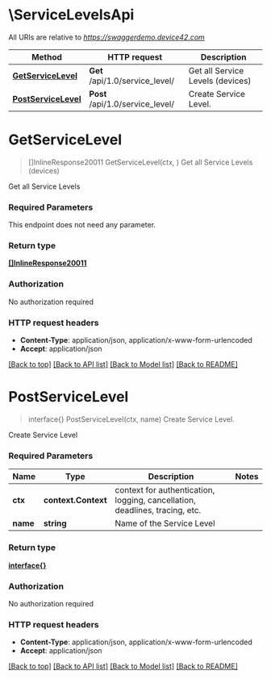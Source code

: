 # \ServiceLevelsApi

All URIs are relative to *https://swaggerdemo.device42.com*

Method | HTTP request | Description
------------- | ------------- | -------------
[**GetServiceLevel**](ServiceLevelsApi.md#GetServiceLevel) | **Get** /api/1.0/service_level/ | Get all Service Levels (devices)
[**PostServiceLevel**](ServiceLevelsApi.md#PostServiceLevel) | **Post** /api/1.0/service_level/ | Create Service Level.


# **GetServiceLevel**
> []InlineResponse20011 GetServiceLevel(ctx, )
Get all Service Levels (devices)

Get all Service Levels

### Required Parameters
This endpoint does not need any parameter.

### Return type

[**[]InlineResponse20011**](inline_response_200_11.md)

### Authorization

No authorization required

### HTTP request headers

 - **Content-Type**: application/json, application/x-www-form-urlencoded
 - **Accept**: application/json

[[Back to top]](#) [[Back to API list]](../README.md#documentation-for-api-endpoints) [[Back to Model list]](../README.md#documentation-for-models) [[Back to README]](../README.md)

# **PostServiceLevel**
> interface{} PostServiceLevel(ctx, name)
Create Service Level.

Create Service Level

### Required Parameters

Name | Type | Description  | Notes
------------- | ------------- | ------------- | -------------
 **ctx** | **context.Context** | context for authentication, logging, cancellation, deadlines, tracing, etc.
  **name** | **string**| Name of the Service Level | 

### Return type

[**interface{}**](interface{}.md)

### Authorization

No authorization required

### HTTP request headers

 - **Content-Type**: application/json, application/x-www-form-urlencoded
 - **Accept**: application/json

[[Back to top]](#) [[Back to API list]](../README.md#documentation-for-api-endpoints) [[Back to Model list]](../README.md#documentation-for-models) [[Back to README]](../README.md)

